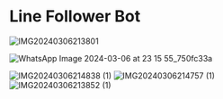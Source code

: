 <h1>Line Follower Bot </h1>

<url>![IMG20240306213801](https://github.com/user-attachments/assets/0488c794-ee66-4585-bb01-5463db54a48e)</url>

<url> ![WhatsApp Image 2024-03-06 at 23 15 55_750fc33a](https://github.com/user-attachments/assets/3269992b-cefb-4ed8-b4b5-bc8d3dc09d2e)</url>

<url>![IMG20240306214838 (1)](https://github.com/user-attachments/assets/d0a95570-b624-4b28-a1ca-c53591aa8cbd)</url>
<url>![IMG20240306214757 (1)](https://github.com/user-attachments/assets/50659709-045b-4d77-b362-9dbc90b6ac07)</url>
<url>![IMG20240306213852 (1)](https://github.com/user-attachments/assets/03f24f4f-8ba3-4968-97fa-b379a5f1cf46)</url>

